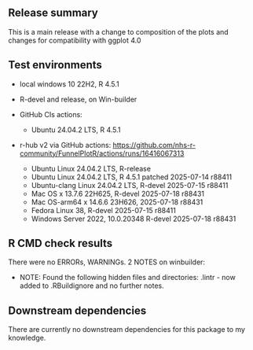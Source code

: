 ## Release summary

This is a main release with a change to composition of the plots and changes for compatibility with ggplot 4.0


## Test environments
* local windows 10 22H2, R 4.5.1

* R-devel and release, on Win-builder

* GitHub CIs actions:
  * Ubuntu 24.04.2 LTS, R 4.5.1

* r-hub v2 via GitHub actions: https://github.com/nhs-r-community/FunnelPlotR/actions/runs/16416067313
  * Ubuntu Linux 24.04.2 LTS, R-release
  * Ubuntu Linux 24.04.2 LTS, R 4.5.1 patched 2025-07-14 r88411
  * Ubuntu-clang Linux 24.04.2 LTS, R-devel 2025-07-15 r88411
  * Mac OS x 13.7.6 22H625, R-devel 2025-07-18 r88431
  * Mac OS-arm64 x 14.6.6 23H626, 2025-07-18 r88431
  * Fedora Linux 38, R-devel 2025-07-15 r88411
  * Windows Server 2022, 10.0.20348 R-devel 2025-07-18 r88431

## R CMD check results
There were no ERRORs, WARNINGs.  2 NOTES on winbuilder:
* NOTE: Found the following hidden files and directories:
  .lintr  -  now added to .RBuildignore and no further notes.

## Downstream dependencies
There are currently no downstream dependencies for this package to my knowledge.
